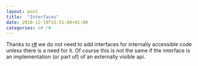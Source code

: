 ```yaml
---
layout: post
title:  "Interfaces"
date: 2010-12-19T15:51:00+01:00
categories: c# r#
---
```


Thanks to <a href="http://www.jetbrains.com/resharper/">r#</a> we do not need to add interfaces for internally accessible code unless there is a need for it. Of course this is not the same if the interface is an implementation (or part of) of an externally visible api.
<div style="clear: both;"></div>
